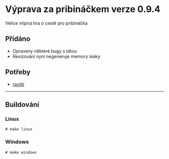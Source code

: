 # Výprava za pribináčkem verze 0.9.4
Velice vtipná hra o cestě pro pribináčka

## Přídáno
- Opraveny některé bugy s tátou
- Resizování nyní negeneruje memory leaky

## Potřeby
- [raylib](https://github.com/raysan5/raylib)

-------------
## Buildování
### Linux
`# make linux`

### Windows
`# make windows`